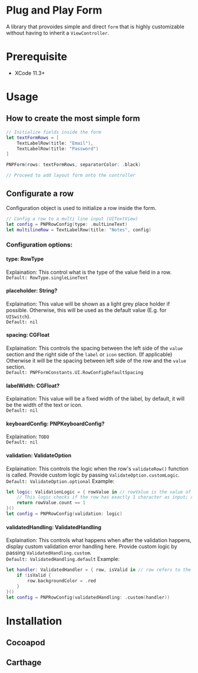 # Plug and Play Form
A library that provoides simple and direct `form` that is highly customizable without having to inherit a `ViewController`.

# Prerequisite
- XCode 11.3+

# Usage
## How to create the most simple form
```swift
// Initialize fields inside the form
let textFormRows = [
    TextLabelRow(title: "Email"),
    TextLabelRow(title: "Password")
]

PNPForm(rows: textFormRows, separatorColor: .black)

// Proceed to add layout form onto the controller
```

## Configurate a row
Configuration object is used to initialize a row inside the form.
```swift
// Config a row to a multi line input (UITextView)
let config = PNPRowConfig(type: .multLineText)
let multilineRow = TextLabelRow(title: "Notes", config)
```

### Configuration options:
#### type: RowType
Explaination: This control what is the type of the value field in a row.  
`Default: RowType.singleLineText`

#### placeholder: String?
Explaination: This value will be shown as a light grey place holder if possible. Otherwise, this will be used as the default value (E.g. for `UISwitch`).  
`Default: nil`

#### spacing: CGFloat
Explaination: This controls the spacing between the left side of the `value` section and the right side of the `label` or `icon` section. (If applicable) Otherwise it will be the spacing between left side of the row and the `value` section.  
`Default: PNPFormConstants.UI.RowConfigDefaultSpacing`

#### labelWidth: CGFloat?
Explaination: This value will be a fixed width of the label, by default, it will be the width of the text or icon.  
`Default: nil`

#### keyboardConfig: PNPKeyboardConfig?
Explaination: `TODO`  
`Default: nil`

#### validation: ValidateOption
Explaination: This controls the logic when the row's `validateRow()` function is called. Provide custom logic by passing `ValidateOption.customLogic`.  
`Default: ValidateOption.optional`
Example:
```swift
let logic: ValidationLogic = { rowValue in // rowValue is the value of the row as String
    // This logic checks if the row has exactly 1 character as input; return true to pass validation, false to fail the validation (Display error)
    return rowValue.count == 1
}()
let config = PNPRowConfig(validation: logic)
```

#### validatedHandling: ValidatedHandling
Explaination: This controls what happens when after the validation happens, display custom validation error handling here. Provide custom logic by passing `ValidatedHandling.custom`.  
`Default: ValidatedHandling.default`
Example:
```swift
let handler: ValidatedHandler = { row, isValid in // row refers to the UIView being validated, isValid represents the outcome of ValidationLogic
    if !isValid {
        row.backgroundColor = .red
    }
}()
let config = PNPRowConfig(validatedHandling: .custom(handler))
```

# Installation
## Cocoapod
## Carthage